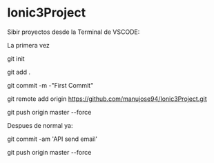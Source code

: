 ﻿# Ionic3Project

Sibir proyectos desde la Terminal de VSCODE:

﻿La primera vez
 
git init

git add .

git commit -m -"First Commit"

git remote add origin https://github.com/manujose94/Ionic3Project.git

git push origin master --force

Despues de normal ya:

 git commit -am 'API send email'
 
 git push origin master --force
